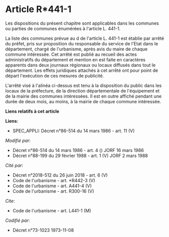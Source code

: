 # Article R*441-1

Les dispositions du présent chapitre sont applicables dans les communes ou parties de communes énumérées à l'article L.
441-1.

La liste des communes prévue au d de l'article L. 441-1 est établie par arrêté du préfet, pris sur proposition du responsable
du service de l'Etat dans le département, chargé de l'urbanisme, après avis du maire de chaque commune intéressée. Cet arrêté
est publié au recueil des actes administratifs du département et mention en est faite en caractères apparents dans deux
journaux régionaux ou locaux diffusés dans tout le département. Les effets juridiques attachés à cet arrêté ont pour point de
départ l'exécution de ces mesures de publicité.

L'arrêté visé à l'alinéa ci-dessus est tenu à la disposition du public dans les locaux de la préfecture, de la direction
départementale de l'équipement et de la mairie des communes intéressées. Il est en outre affiché pendant une durée de deux
mois, au moins, à la mairie de chaque commune intéressée.

**Liens relatifs à cet article**

**Liens**:

  - SPEC_APPLI: Décret n°86-514 du 14 mars 1986 - art. 11 (V)

_Modifié par_:

  - Décret n°86-514 du 14 mars 1986 - art. 4 () JORF 16 mars 1986
  - Décret n°88-199 du 29 février 1988 - art. 1 (V) JORF 2 mars 1988

_Cité par_:

  - Décret n°2018-512 du 26 juin 2018 - art. 6 (V)
  - Code de l'urbanisme - art. *R442-3 (V)
  - Code de l'urbanisme - art. A441-4 (V)
  - Code de l'urbanisme - art. R300-16 (V)

_Cite_:

  - Code de l'urbanisme - art. L441-1 (M)

_Codifié par_:

  - Décret n°73-1023 1973-11-08
